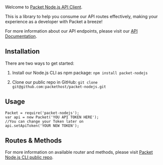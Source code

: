 <!-- <meta>
{
    "title":"Node.js",
    "slug":"node",
    "description":"An official Node.js client for the Packet API",
    "author":"Zalkar Ziiaidin",
    "github":"zalkar-z",
    "date": "2019/12/11",
    "tag":["Node.js", "CLI"]
}
</meta> -->

Welcome to [Packet Node.js API Client](https://github.com/packethost/packet-nodejs).

This is a library to help you consume our API routes effectively, making your experience as a developer with Packet a breeze!

For more information about our API endpoints, please visit our [API Documentation](https://www.packet.com/developers/api/).

## Installation

There are two ways to get started:

1) Install our Node.js CLI as npm package: `npm install packet-nodejs`

2) Clone our public repo in GitHub: `git clone git@github.com:packethost/packet-nodejs.git`

## Usage

```
Packet = require('packet-nodejs');
var api = new Packet('YOU API TOKEN HERE');
//You can change your Token later on
api.setApiToken('YOUR NEW TOKEN');
```

## Routes & Methods

For more information on available router and methods, please visit [Packet Node.js CLI public repo](https://github.com/packethost/packet-nodejs).

